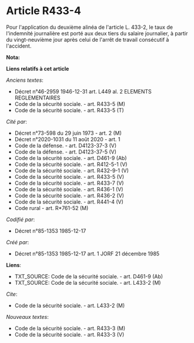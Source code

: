 # Article R433-4

Pour l'application du deuxième alinéa de l'article L. 433-2, le taux de l'indemnité journalière est porté aux deux tiers du
salaire journalier, à partir du vingt-neuvième jour après celui de l'arrêt de travail consécutif à l'accident.

**Nota:**



**Liens relatifs à cet article**

_Anciens textes_:

  - Décret n°46-2959 1946-12-31 art. L449 al. 2 ELEMENTS REGLEMENTAIRES
  - Code de la sécurité sociale. - art. R433-5 (M)
  - Code de la sécurité sociale. - art. R433-5 (T)

_Cité par_:

  - Décret n°73-598 du 29 juin 1973 - art. 2 (M)
  - Décret n°2020-1031 du 11 août 2020 - art. 1
  - Code de la défense. - art. D4123-37-3 (V)
  - Code de la défense. - art. D4123-37-5 (V)
  - Code de la sécurité sociale. - art. D461-9 (Ab)
  - Code de la sécurité sociale. - art. R412-5-1 (V)
  - Code de la sécurité sociale. - art. R432-9-1 (V)
  - Code de la sécurité sociale. - art. R433-5 (V)
  - Code de la sécurité sociale. - art. R433-7 (V)
  - Code de la sécurité sociale. - art. R436-1 (V)
  - Code de la sécurité sociale. - art. R436-2 (V)
  - Code de la sécurité sociale. - art. R441-4 (V)
  - Code rural - art. R*761-52 (M)

_Codifié par_:

  - Décret n°85-1353 1985-12-17

_Créé par_:

  - Décret n°85-1353 1985-12-17 art. 1 JORF 21 décembre 1985

**Liens**:

  - TXT_SOURCE: Code de la sécurité sociale. - art. D461-9 (Ab)
  - TXT_SOURCE: Code de la sécurité sociale. - art. L433-2 (M)

_Cite_:

  - Code de la sécurité sociale. - art. L433-2 (M)

_Nouveaux textes_:

  - Code de la sécurité sociale. - art. R433-3 (M)
  - Code de la sécurité sociale. - art. R433-3 (V)
